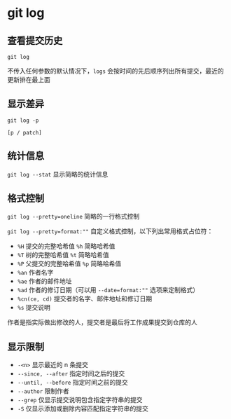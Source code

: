 # git log

## 查看提交历史

`git log`

不传入任何参数的默认情况下，`logs` 会按时间的先后顺序列出所有提交，最近的更新排在最上面

## 显示差异

`git log -p`

`[p / patch]`

## 统计信息

`git log --stat` 显示简略的统计信息

## 格式控制

`git log --pretty=oneline` 简略的一行格式控制

`git log --pretty=format:""`
自定义格式控制，以下列出常用格式占位符：

- `%H` 提交的完整哈希值 `%h` 简略哈希值
- `%T` 树的完整哈希值 `%t` 简略哈希值
- `%P` 父提交的完整哈希值 `%p` 简略哈希值
- `%an` 作者名字
- `%ae` 作者的邮件地址
- `%ad` 作者的修订日期（可以用 `--date=format:""` 选项来定制格式）
- `%cn(ce, cd)` 提交者的名字、邮件地址和修订日期
- `%s` 提交说明

作者是指实际做出修改的人，提交者是最后将工作成果提交到仓库的人

## 显示限制

- `-<n>` 显示最近的 n 条提交
- `--since, --after` 指定时间之后的提交
- `--until, --before` 指定时间之前的提交
- `--author` 限制作者
- `--grep` 仅显示提交说明包含指定字符串的提交
- `-S` 仅显示添加或删除内容匹配指定字符串的提交
